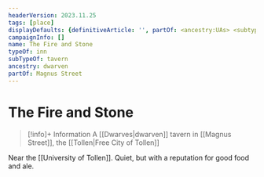```yaml
---
headerVersion: 2023.11.25
tags: [place]
displayDefaults: {definitiveArticle: '', partOf: <ancestry:UAs> <subtypeof:UA> in <current:2>}
campaignInfo: []
name: The Fire and Stone
typeOf: inn
subTypeOf: tavern
ancestry: dwarven
partOf: Magnus Street
---
```

# The Fire and Stone
>[!info]+ Information
> A [[Dwarves|dwarven]] tavern in [[Magnus Street]], the [[Tollen|Free City of Tollen]]

Near the [[University of Tollen]]. Quiet, but with a reputation for good food and ale. 